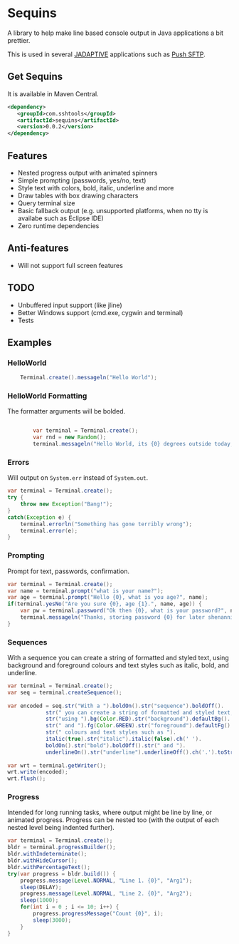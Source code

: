 # Sequins

A library to help make line based console output in Java applications a bit prettier.

This is used in several [JADAPTIVE](https://jadaptive.com) applications such as [Push SFTP](https://github.com/sshtools/push-sftp).

## Get Sequins

It is available in Maven Central. 

```xml
<dependency>
   <groupId>com.sshtools</groupId>
   <artifactId>sequins</artifactId>
   <version>0.0.2</version>
</dependency>
```

## Features

 * Nested progress output with animated spinners
 * Simple prompting (passwords, yes/no, text)
 * Style text with colors, bold, italic, underline and more
 * Draw tables with box drawing characters
 * Query terminal size
 * Basic fallback output (e.g. unsupported platforms, when no tty is availabe such as Eclipse IDE)
 * Zero runtime dependencies

## Anti-features

 * Will not support full screen features

## TODO

 * Unbuffered input support (like jline)
 * Better Windows support (cmd.exe, cygwin and terminal)
 * Tests

## Examples

### HelloWorld

```java
	Terminal.create().messageln("Hello World");
```

### HelloWorld Formatting

The formatter arguments will be bolded.

```java

		var terminal = Terminal.create();
		var rnd = new Random();
		terminal.messageln("Hello World, its {0} degrees outside today, with a {1}% chance of rain.", rnd.nextInt(-10, 50), rnd.nextInt(0, 100));
```

### Errors

Will output on `System.err` instead of `System.out`.

```java
var terminal = Terminal.create();
try {
	throw new Exception("Bang!");
}
catch(Exception e) {
	terminal.errorln("Something has gone terribly wrong");
	terminal.error(e);
}
```

### Prompting

Prompt for text, passwords, confirmation.

```java
var terminal = Terminal.create();
var name = terminal.prompt("what is your name?");
var age = terminal.prompt("Hello {0}, what is you age?", name);
if(terminal.yesNo("Are you sure {0}, age {1}.", name, age)) {
	var pw = terminal.password("Ok then {0}, what is your password?", name);
	terminal.messageln("Thanks, storing password {0} for later shenannigans", new String(pw));
}
```

### Sequences

With a sequence you can create a string of formatted and styled text, using background and foreground colours and text styles such as italic, bold, and underline.

```java
var terminal = Terminal.create();
var seq = terminal.createSequence();
		
var encoded = seq.str("With a ").boldOn().str("sequence").boldOff().
			str(" you can create a string of formatted and styled text, ").
			str("using ").bg(Color.RED).str("background").defaultBg().
			str(" and ").fg(Color.GREEN).str("foreground").defaultFg().
			str(" colours and text styles such as ").
			italic(true).str("italic").italic(false).ch(' ').
			boldOn().str("bold").boldOff().str(" and ").
			underlineOn().str("underline").underlineOff().ch('.').toString();
		
var wrt = terminal.getWriter();
wrt.write(encoded);
wrt.flush();
```

### Progress

Intended for long running tasks, where output might be line by line, or animated progress. Progress can be nested too (with the output of each nested level being indented further).

```java
var terminal = Terminal.create();
bldr = terminal.progressBuilder();
bldr.withIndeterminate();
bldr.withHideCursor();
bldr.withPercentageText();
try(var progress = bldr.build()) {
	progress.message(Level.NORMAL, "Line 1. {0}", "Arg1");
	sleep(DELAY);
	progress.message(Level.NORMAL, "Line 2. {0}", "Arg2");
	sleep(1000);
	for(int i = 0 ; i <= 10; i++) {
		progress.progressMessage("Count {0}", i);
		sleep(3000);
	}
}
```
